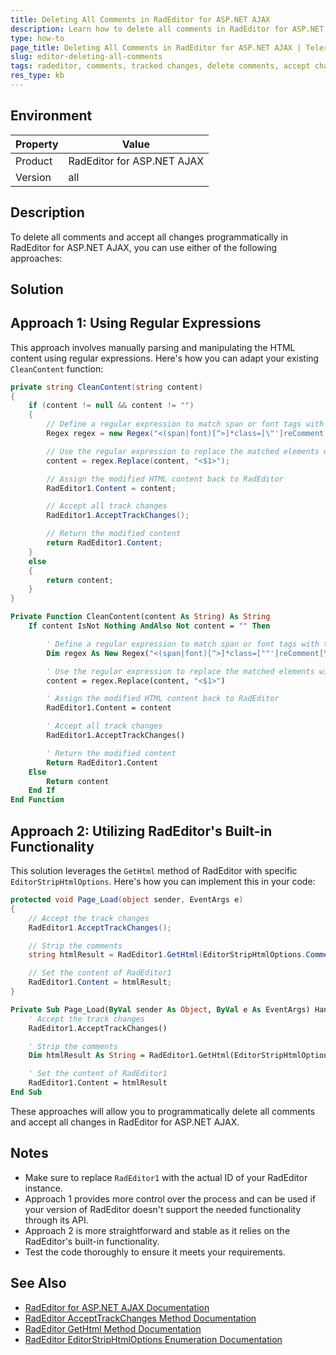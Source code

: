 ```yaml
---
title: Deleting All Comments in RadEditor for ASP.NET AJAX
description: Learn how to delete all comments in RadEditor for ASP.NET AJAX programmatically.
type: how-to
page_title: Deleting All Comments in RadEditor for ASP.NET AJAX | Telerik UI for ASP.NET AJAX
slug: editor-deleting-all-comments
tags: radeditor, comments, tracked changes, delete comments, accept changes, asp.net ajax, webforms
res_type: kb
---
```

## Environment
| Property | Value |
|----------|-------|
| Product  | RadEditor for ASP.NET AJAX |
| Version  | all |

## Description
To delete all comments and accept all changes programmatically in RadEditor for ASP.NET AJAX, you can use either of the following approaches:

## Solution

## Approach 1: Using Regular Expressions
This approach involves manually parsing and manipulating the HTML content using regular expressions. Here's how you can adapt your existing `CleanContent` function:

````C#
private string CleanContent(string content)
{
    if (content != null && content != "")
    {
        // Define a regular expression to match span or font tags with the 'reComment' class
        Regex regex = new Regex("<(span|font)[^>]*class=[\"']reComment[\\s\\w]*[\"'][^>]*>", RegexOptions.IgnoreCase);

        // Use the regular expression to replace the matched elements with just the opening tag
        content = regex.Replace(content, "<$1>");

        // Assign the modified HTML content back to RadEditor
        RadEditor1.Content = content;

        // Accept all track changes
        RadEditor1.AcceptTrackChanges();

        // Return the modified content
        return RadEditor1.Content;
    }
    else
    {
        return content;
    }
}
````
````vb
Private Function CleanContent(content As String) As String
    If content IsNot Nothing AndAlso Not content = "" Then

        ' Define a regular expression to match span or font tags with the 'reComment' class
        Dim regex As New Regex("<(span|font)[^>]*class=[""']reComment[\s\w]*[""'][^>]*>", RegexOptions.IgnoreCase)

        ' Use the regular expression to replace the matched elements with just the opening tag
        content = regex.Replace(content, "<$1>")

        ' Assign the modified HTML content back to RadEditor
        RadEditor1.Content = content

        ' Accept all track changes
        RadEditor1.AcceptTrackChanges()

        ' Return the modified content
        Return RadEditor1.Content
    Else
        Return content
    End If
End Function
````

## Approach 2: Utilizing RadEditor's Built-in Functionality
This solution leverages the `GetHtml` method of RadEditor with specific `EditorStripHtmlOptions`. Here's how you can implement this in your code:

````C#
protected void Page_Load(object sender, EventArgs e)
{
    // Accept the track changes
    RadEditor1.AcceptTrackChanges();

    // Strip the comments
    string htmlResult = RadEditor1.GetHtml(EditorStripHtmlOptions.Comments);

    // Set the content of RadEditor1
    RadEditor1.Content = htmlResult;
}
````
````vb
Private Sub Page_Load(ByVal sender As Object, ByVal e As EventArgs) Handles Me.Load
    ' Accept the track changes
    RadEditor1.AcceptTrackChanges()

    ' Strip the comments
    Dim htmlResult As String = RadEditor1.GetHtml(EditorStripHtmlOptions.Comments)

    ' Set the content of RadEditor1
    RadEditor1.Content = htmlResult
End Sub
````

These approaches will allow you to programmatically delete all comments and accept all changes in RadEditor for ASP.NET AJAX.

## Notes
- Make sure to replace `RadEditor1` with the actual ID of your RadEditor instance.
- Approach 1 provides more control over the process and can be used if your version of RadEditor doesn't support the needed functionality through its API.
- Approach 2 is more straightforward and stable as it relies on the RadEditor's built-in functionality.
- Test the code thoroughly to ensure it meets your requirements.

## See Also
- [RadEditor for ASP.NET AJAX Documentation](https://docs.telerik.com/devtools/aspnet-ajax/controls/editor/overview)
- [RadEditor AcceptTrackChanges Method Documentation](https://docs.telerik.com/devtools/aspnet-ajax/api/server/Telerik.Web.UI/RadEditor#methods-AcceptTrackChanges)
- [RadEditor GetHtml Method Documentation](https://docs.telerik.com/devtools/aspnet-ajax/api/server/Telerik.Web.UI/RadEditor#methods-GetHtml)
- [RadEditor EditorStripHtmlOptions Enumeration Documentation](https://docs.telerik.com/devtools/aspnet-ajax/api/server/Telerik.Web.UI/EditorStripHtmlOptions)
